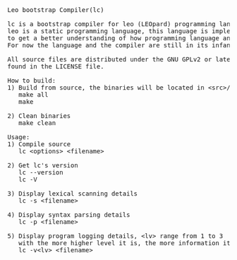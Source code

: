 <pre>
Leo bootstrap Compiler(lc)

lc is a bootstrap compiler for leo (LEOpard) programming language.
leo is a static programming language, this language is implemented 
to get a better understanding of how programming language and compiler works.
For now the language and the compiler are still in its infancy.

All source files are distributed under the GNU GPLv2 or later license
found in the LICENSE file.

How to build:
1) Build from source, the binaries will be located in &lt;src&gt;/bin
   make all
   make

2) Clean binaries
   make clean

Usage:
1) Compile source
   lc &lt;options&gt; &lt;filename&gt;

2) Get lc's version
   lc --version
   lc -V
   
3) Display lexical scanning details
   lc -s &lt;filename&gt;
   
4) Display syntax parsing details
   lc -p &lt;filename&gt;
   
5) Display program logging details, &lt;lv&gt; range from 1 to 3
   with the more higher level it is, the more information it contains
   lc -v&lt;lv&gt; &lt;filename&gt;
</pre>